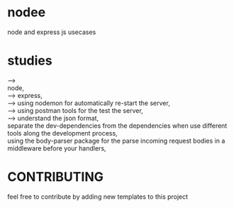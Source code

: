 # nodee
node and express js usecases

# studies
 --> </br> node,</br>
  -->   express,</br>
  -->   using nodemon for automatically re-start the server,</br>
  -->    using postman tools for the test the server,</br>
   -->   understand the json format,</br>
     separate the dev-dependencies from the dependencies when use different tools along the development process,</br>
     using the body-parser package for the parse incoming request bodies in a middleware before your handlers,
     
     
     
     
# CONTRIBUTING

 feel free to contribute by adding new templates to this project
